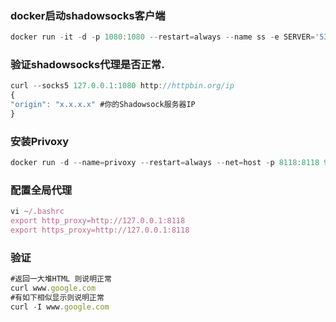 ### docker启动shadowsocks客户端

```javascript
docker run -it -d -p 1080:1080 --restart=always --name ss -e SERVER='530835.s-hk-2.baidu.com' -e PORT=38843 -e LISTEN=1080 -e METHOD='aes-256-cfb' -e PASSWD='mtUNEyoBMB' 964973791/ss:1.0.0
```

### 验证shadowsocks代理是否正常.

```javascript
curl --socks5 127.0.0.1:1080 http://httpbin.org/ip
{
"origin": "x.x.x.x" #你的Shadowsock服务器IP
}
```

### 安装Privoxy

```javascript
docker run -d --name=privoxy --restart=always --net=host -p 8118:8118 964973791/privoxy:1.0.0
```

### 配置全局代理

```javascript
vi ~/.bashrc
export http_proxy=http://127.0.0.1:8118
export https_proxy=http://127.0.0.1:8118
```

### 验证

```javascript
#返回一大堆HTML 则说明正常
curl www.google.com
#有如下相似显示则说明正常
curl -I www.google.com
```

